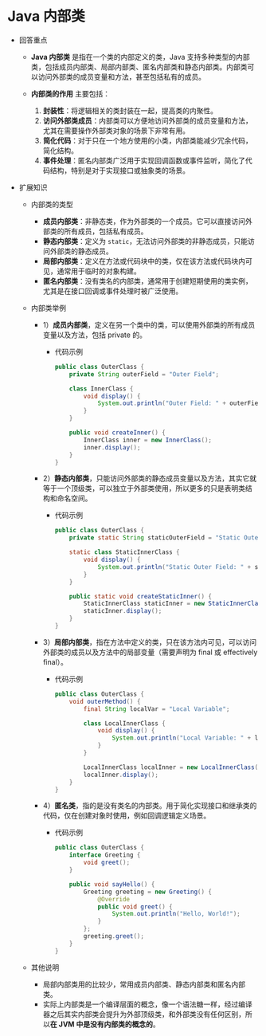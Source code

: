 # Java 内部类

* 回答重点

  * **Java 内部类** 是指在一个类的内部定义的类，Java 支持多种类型的内部类，包括成员内部类、局部内部类、匿名内部类和静态内部类。内部类可以访问外部类的成员变量和方法，甚至包括私有的成员。
  * **内部类的作用** 主要包括：

    1. **封装性**：将逻辑相关的类封装在一起，提高类的内聚性。
    2. **访问外部类成员**：内部类可以方便地访问外部类的成员变量和方法，尤其在需要操作外部类对象的场景下非常有用。
    3. **简化代码**：对于只在一个地方使用的小类，内部类能减少冗余代码，简化结构。
    4. **事件处理**：匿名内部类广泛用于实现回调函数或事件监听，简化了代码结构，特别是对于实现接口或抽象类的场景。

* 扩展知识

  * 内部类的类型

    * **成员内部类**：非静态类，作为外部类的一个成员。它可以直接访问外部类的所有成员，包括私有成员。
    * **静态内部类**：定义为 `static`，无法访问外部类的非静态成员，只能访问外部类的静态成员。
    * **局部内部类**：定义在方法或代码块中的类，仅在该方法或代码块内可见，通常用于临时的对象构建。
    * **匿名内部类**：没有类名的内部类，通常用于创建短期使用的类实例，尤其是在接口回调或事件处理时被广泛使用。
  * 内部类举例

    * 1）**成员内部类**，定义在另一个类中的类，可以使用外部类的所有成员变量以及方法，包括 private 的。

      * 代码示例

        ```java
        public class OuterClass {
            private String outerField = "Outer Field";

            class InnerClass {
                void display() {
                    System.out.println("Outer Field: " + outerField);
                }
            }

            public void createInner() {
                InnerClass inner = new InnerClass();
                inner.display();
            }
        }
        ```
    * 2）**静态内部类**，只能访问外部类的静态成员变量以及方法，其实它就等于一个顶级类，可以独立于外部类使用，所以更多的只是表明类结构和命名空间。

      * 代码示例

        ```java
        public class OuterClass {
            private static String staticOuterField = "Static Outer Field";

            static class StaticInnerClass {
                void display() {
                    System.out.println("Static Outer Field: " + staticOuterField);
                }
            }

            public static void createStaticInner() {
                StaticInnerClass staticInner = new StaticInnerClass();
                staticInner.display();
            }
        }
        ```
    * 3）**局部内部类**，指在方法中定义的类，只在该方法内可见，可以访问外部类的成员以及方法中的局部变量（需要声明为 final 或 effectively final）。

      * 代码示例

        ```java
        public class OuterClass {
            void outerMethod() {
                final String localVar = "Local Variable";

                class LocalInnerClass {
                    void display() {
                        System.out.println("Local Variable: " + localVar);
                    }
                }

                LocalInnerClass localInner = new LocalInnerClass();
                localInner.display();
            }
        }
        ```
    * 4）**匿名类**，指的是没有类名的内部类。用于简化实现接口和继承类的代码，仅在创建对象时使用，例如回调逻辑定义场景。

      * 代码示例

        ```java
        public class OuterClass {
            interface Greeting {
                void greet();
            }

            public void sayHello() {
                Greeting greeting = new Greeting() {
                    @Override
                    public void greet() {
                        System.out.println("Hello, World!");
                    }
                };
                greeting.greet();
            }
        }
        ```
  * 其他说明

    * 局部内部类用的比较少，常用成员内部类、静态内部类和匿名内部类。
    * 实际上内部类是一个编译层面的概念，像一个语法糖一样，经过编译器之后其实内部类会提升为外部顶级类，和外部类没有任何区别，所以**在 JVM 中是没有内部类的概念的**。
